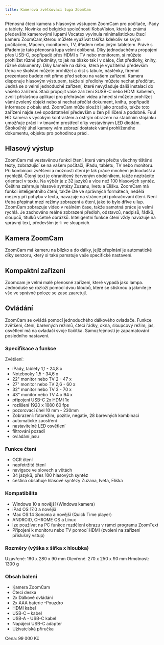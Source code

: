 ```yaml
---
title: Kamerová zvětšovací lupa ZoomCam
---
```

Přenosná čtecí kamera s hlasovým výstupem ZoomCam pro počítače, iPady a tablety.
Novinka od belgické společnosti KobaVision, která je známá především kamerovými lupami Vocatex vyvinula minimalistickou čtecí kameru ZoomCam,kterou můžete využívat takřka kdekoliv se svým počítačem, Macem, monitorem, TV, iPadem nebo jiným tabletem.
Právě s iPadem je tato přenosná lupa velmi oblíbená.
Díky jednoduchému propojení přes USB-C, popřípadě přes HDMI s TV nebo monitorem, si můžete prohlížet různé předměty, to jak na blízko tak i v dálce, číst předlohy, knihy, různé dokumenty. Díky kameře na dálku, která je využitelná především třeba ve školství můžete prohlížet a číst s tabule, nástěnky, firemní prezentace budete mít přímo před sebou na vašem zařízení.
Kamera disponuje hlasovým výstupem, takže si předlohy můžete nechat předčítat.
Jedná se o velmi jednoduché zařízení, které nevyžaduje další instalaci do vašeho zařízení. Stačí propojit vaše zařízení SUSB-C nebo HDMI kabelem, zvolit příslušnou aplikaci pro přehrávání videa a hned si můžete prohlížet vámi zvolený objekt nebo si nechat přečíst dokument, knihu, popřípadě informace z obalu atd.
ZoomCam může sloužit i jako zrcadlo, takže toto zařízení najde své opodstatnění především u žen při líčení a podobně.
Fuul HD kamera s vysokým kontrastem a ostrým obrazem na stabilním stojánku umožňuje práci i v tmavém prostředí díky vestavěným LED diodám.
Širokoúhlý úhel kamery vám zobrazí dostatek vámi prohlíženého dokumentu, objektu pro pohodlnou práci.

## Hlasový výstup
ZoomCam má vestavěnou funkci čtení, která vám přečte všechny tištěné texty, zobrazující se na vašem počítači, iPadu, tabletu, TV nebo monitoru.
Při kombinaci zvětšení a možnosti čtení je tak práce mnohem jednodušší a rychlejší.
Čtený text je ohraničený červeným obdelníkem, takže neztrácíte orientaci v textu.
Na výběr je z 32 jazyků a více než 100 hlasových syntéz.
Čeština zahrnuje hlasové syntézy Zuzanu, Ivetu a Elišku.
ZoomCam má funkci inteligentního čtení, takže čte ve správných formátech, nedělá mezery při pohybu v textu, navazuje na stránce při pokračování čtení.
Není třeba přepínat mezi režimy zobrazení a čtení, jako to bylo dříve u lup. 
ZoomCam zobrazuje video v reálném čase, takže samotná práce je velmi rychlá.
Je zachováno reálné zobrazení předloh, odstavců, nadpisů, řádků, sloupců, titulků včetně obrázků.
Inteligentní funkce čtení vždy navazuje na správný text, především je-li ve sloupcích.

## Kamera ZoomCam
ZoomCam má kameru na blízko a do dálky, jejíž přepínání je automatické díky senzoru, který si také pamatuje vaše specifické nastavení.

## Kompaktní zařízení
Zoomcam je velmi malé přenosné zařízení, které vypadá jako lampa. Jednoduše se rozloží pomocí dvou kloubů, které se stisknou a jakmile je vše ve správné poloze se zase zaaretují. 

## Ovládání
ZoomCam se ovládá pomocí jednoduchého dálkového ovladače. Funkce zvětšení, čtení, barevných režimů, čtecí řádky, okna, sloupcový režim, jas, osvětlení má na ovladači svoje tlačítka.
Samozřejmostí je zapamatování posledního nastavení.

### Specifikace a funkce
Zvětšení:
- iPady, tablety 1,1 - 24,8 x
- Notebooky 1,5 - 34,6 x
- 22" monitor nebo TV 2 - 47 x
- 27" monitor nebo TV 2,6 - 60 x
- 32" monitor nebo TV 3 - 70 x
- 43" monitor nebo TV 4 x 94 x
- připojení USB-C 2x HDMI 1x
- rozlišení 1920 x 1080 60 fps
- pozorovací úhel 10 mm - 230mm
- Zobrazení: fotorežim, pozitiv, negativ, 28 barevných kombinací
- automatické zaostření
- nastavitelné LED osvětlení
- filtrování pozadí
- ovládání jasu

### Funkce čtení
- OCR čtení
- nepřetržité čtení
- navigace ve slovech a větách
- 34 jazyků, přes 100 hlasových syntéz
- čeština obsahuje hlasové syntézy Zuzana, Iveta, Eliška

### Kompatibilita
- Windows 10 a novější (Windows kamera)
- iPad OS 17.0 a novější
- Mac OS 14 Sonoma a novější (Quick Time player)
- ANDROID, CHROME OS a Linux
- lze používat na PC funkce rozdělení obrazu v rámci programu ZoomText
- Připojení k monitoru nebo TV pomocí HDMI (zvolení na zařízení příslušný vstup)

### Rozměry (výška x šířka x hloubka)
Uzavřené: 160 x 280 x 90 mm
Otevřené: 270 x 250 x 90 mm
Hmotnost: 1300 g

### Obsah balení
- Kamera ZoomCam
- Čtecí deska
- 2x Dálkové ovládání
- 2x AAA baterie
-Pouzdro
- HDMI kabel
- USB-C – kabel
- USB-A - USB-C kabel
- Napájecí USB-C adapter
- Uživatelská příručka

Cena: 99 000 Kč

